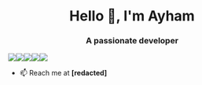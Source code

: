<h1 align="center">Hello 👋, I'm Ayham</h1>
<h3 align="center">A passionate developer</h3>

<img src="https://img.shields.io/badge/HTML-EXPERT-red"><img src="https://img.shields.io/badge/CSS-EXPERT-orange"><img src="https://img.shields.io/badge/PYTHON-EXPERT-yellow"><img src="https://img.shields.io/badge/CSHARP-GOOD-good"><img src="https://img.shields.io/badge/PHP-GOOD-purple">

- 📫 Reach me at **[redacted]**

</p>
